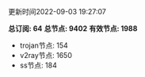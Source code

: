 更新时间2022-09-03 19:27:07

**总订阅: 64**
**总节点: 9402**
**有效节点: 1988**
- trojan节点: 154
- v2ray节点: 1650
- ss节点: 184

